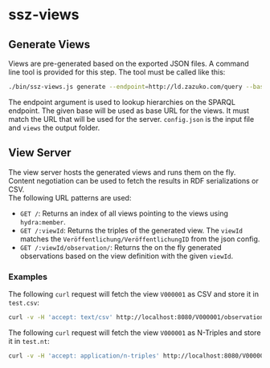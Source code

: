 # ssz-views

## Generate Views

Views are pre-generated based on the exported JSON files.
A command line tool is provided for this step.
The tool must be called like this:

```bash
./bin/ssz-views.js generate --endpoint=http://ld.zazuko.com/query --base=http://localhost:8080/ config.json views
```

The endpoint argument is used to lookup hierarchies on the SPARQL endpoint.
The given base will be used as base URL for the views.
It must match the URL that will be used for the server.
`config.json` is the input file and `views` the output folder.

## View Server

The view server hosts the generated views and runs them on the fly.
Content negotiation can be used to fetch the results in RDF serializations or CSV.  
The following URL patterns are used:

- `GET /`: Returns an index of all views pointing to the views using `hydra:member`. 
- `GET /:viewId`: Returns the triples of the generated view.
  The `viewId` matches the `Veröffentlichung/VeröffentlichungID` from the json config.
- `GET /:viewId/observation/`: Returns the on the fly generated observations based on the view definition with the given `viewId`.

### Examples

The following `curl` request will fetch the view `V000001` as CSV and store it in `test.csv`:

```bash
curl -v -H 'accept: text/csv' http://localhost:8080/V000001/observation/ > test.csv
```

The following `curl` request will fetch the view `V000001` as N-Triples and store it in `test.nt`:

```bash
curl -v -H 'accept: application/n-triples' http://localhost:8080/V000001/observation/ > test.nt
```
